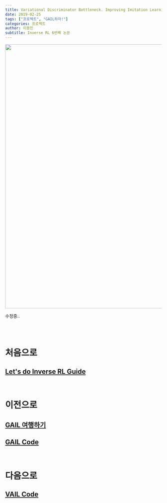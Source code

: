 ```yaml
---
title: Variational Discriminator Bottleneck. Improving Imitation Learning, Inverse RL, and GANs by Constraining Information Flow
date: 2019-02-25
tags: ["프로젝트", "GAIL하자!"]
categories: 프로젝트
author: 이동민
subtitle: Inverse RL 6번째 논문
---
```


<center> <img src="../../../../img/irl/vail_1.png" width="850"> </center>

수정중..

<br><br>

# 처음으로

## [Let's do Inverse RL Guide](https://reinforcement-learning-kr.github.io/2019/01/22/0_lets-do-irl-guide/)

<br>

# 이전으로

## [GAIL 여행하기](https://reinforcement-learning-kr.github.io/2019/02/13/5_gail/)

## [GAIL Code]()

<br>

# 다음으로

## [VAIL Code]()
